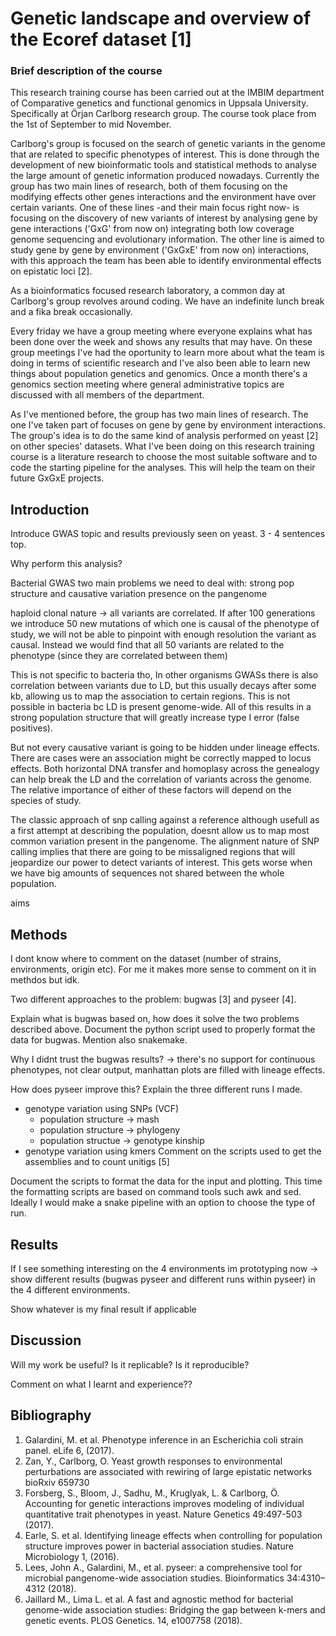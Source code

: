 # Genetic landscape and overview of the Ecoref dataset [1]

### Brief description of the course

This research training course has been carried out at the IMBIM department of Comparative genetics and functional genomics in Uppsala University. Specifically at Örjan Carlborg research group. The course took place from the 1st of September to mid November. 

Carlborg's group is focused on the search of genetic variants in the genome that are related to specific phenotypes of interest. This is done through the development of new bioinformatic tools and statistical methods to analyse the large amount of genetic information produced nowadays. Currently the group has two main lines of research, both of them focusing on the modifying effects other genes interactions and the environment have over certain variants. One of these lines -and their main focus right now- is focusing on the discovery of new variants of interest by analysing gene by gene interactions ('GxG' from now on) integrating both low coverage genome sequencing and evolutionary information. The other line is aimed to study gene by gene by environment ('GxGxE' from now on) interactions, with this approach the team has been able to identify environmental effects on epistatic loci [2].

As a bioinformatics focused research laboratory, a common day at Carlborg's group revolves around coding. We have an indefinite lunch break and a fika break occasionally.

Every friday we have a group meeting where everyone explains what has been done over the week and shows any results that  may have. On these group meetings I've had the oportunity to learn more about what the team is doing in terms of scientific research and I've also been able to learn new things about population genetics and genomics. Once a month there's a genomics section meeting where general administrative topics are discussed with all members of the department. 

As I've mentioned before, the group has two main lines of research. The one I've taken part of focuses on gene by gene by environment interactions. The group's idea is to do the same kind of analysis performed on yeast [2] on other species' datasets. What I've been doing on this research training course is a literature research to choose the most suitable software and to code the starting pipeline for the analyses. This will help the team on their future GxGxE projects.

<!-- you will need to group this report into two parts, that i hereby designate "the boring part" and "the exciting part".
from the student instructions for the research internship:
Boring part:
  - Background, where, when and for how long.

  - Describe the central activities of your workplace.
    * this should be a general summary of our research focus, i guess?
    * i'd argue to go heavy on the GxE part, and skim on the GxG ( i.e. Chicken) part

  - A short description of a common work day.
    * given that our days are not that variable, this should be easy.

  - A short description of group meetings, literature seminars, etc.
    * that should cover Group meetings, Genomics section meetings, Genomic seminars(hardly any, because no one wants to be a speaker.)



Interesting part:
  - short description of personnel, methods, equipment and possible research results.
    * this is the "paper-style report" that you've been working on.

- Briefly summarize your theory task
  * since the "theory task" we gave you is kinda "figure out these methods and problems", i reckon that we cover this with the introduction. I also assume that this document is rather geared towards laboratory work, and the theory part is to make sure we dont just use you as a pipetting-slave.

  - References to publications or similar.

  - Self-assessment of your experience during the research training.
  - What worked well and what could have been done better?
    * I'm, not sure how / where we fit this in. do you think it has to be its own section, or do we hide this in the discussion?
 -->
 
<!---### Project initial goals

1. Try to replicate the general trends seen on yeast [2]
1. Gain coding confidence both in Python and R
2. Learn the basics of Genome Wide Association Studies
3. Beef up statistical knowledge
4. Independent research and problem solving
-->

## Introduction

Introduce GWAS topic and results previously seen on yeast. 3 - 4 sentences top.

Why perform this analysis? 

Bacterial GWAS two main problems we need to deal with: strong pop structure and causative variation presence on the pangenome

haploid clonal nature -> all variants are correlated. If after 100 generations we introduce 50 new mutations of which one is causal of the phenotype of study, we will not be able to pinpoint with enough resolution the variant as causal. Instead we would find that all 50 variants are related to the phenotype (since they are correlated between them)

This is not specific to bacteria tho, In other organisms GWASs there is also correlation between variants due to LD, but this usually decays after some kb, allowing us to map the association to certain regions. This is not possible in bacteria bc LD is present genome-wide. All of this results in a strong population structure that will greatly increase type I error (false positives).

But not every causative variant is going to be hidden under lineage effects. There are cases were an association might be correctly mapped to locus effects. Both horizontal DNA transfer and homoplasy across the genealogy can help break the LD and the correlation of variants across the genome. The relative importance of either of these factors will depend on the species of study.

The classic approach of snp calling against a reference although usefull as a first attempt at describing the population, doesnt allow us to map most common variation present in the pangenome. The alignment nature of SNP calling implies that there are going to be missaligned regions that will jeopardize our power to detect variants of interest. This gets worse when we have big amounts of sequences not shared between the whole population.

aims


## Methods

I dont know where to comment on the dataset (number of strains, environments, origin etc). For me it makes more sense to comment on it in methdos but idk.  

Two different approaches to the problem: bugwas [3] and pyseer [4].

Explain what is bugwas based on, how does it solve the two problems described above. Document the python script used to properly format the data for bugwas. Mention also snakemake.

Why I didnt trust the bugwas results? -> there's no support for continuous phenotypes, not clear output, manhattan plots are filled with lineage effects.

<!--- regarding the lineage effects in bugwas: just out of interest, which MAF did you use? --->

How does pyseer improve this? Explain the three different runs I made.

  - genotype variation using SNPs (VCF)
    - population structure -> mash
    - population structure -> phylogeny
    - population structue -> genotype kinship
  - genotype variation using kmers
    Comment on the scripts used to get the assemblies and to count unitigs [5]


Document the scripts to format the data for the input and plotting. This time the formatting scripts are based on command tools such awk and sed. Ideally I would make a snake pipeline with an option to choose the type of run.


## Results

If I see something interesting on the 4 environments im prototyping now -> show different results (bugwas pyseer and different runs within pyseer) in the 4 different environments.

Show whatever is my final result if applicable

<!-- i think you can easily use some of some of the manhattan plots here, or show the pvalue distributions we talked about. one of the stated targets of the project was to " figure out" which software to use. making a comparison between what you chose to use, and for example bugwas with strong lineage effects would be nice to see, particularly if you pick a condition/environment with strong lineage effects -->

## Discussion
<!--
- how much do i trust these results?
  - what are possible factors biasing my results?
  - is there anything that could be done next/differently in order to alleviate these biases?

- what are the next steps?
-->

Will my work be useful? Is it replicable? Is it reproducible?

Comment on what I learnt and experience??


## Bibliography

1. Galardini, M. et al. Phenotype inference in an Escherichia coli strain panel. eLife 6, (2017).
2. Zan, Y., Carlborg, O. Yeast growth responses to environmental perturbations are associated with rewiring of large epistatic networks bioRxiv 659730
3. Forsberg, S., Bloom, J., Sadhu, M., Kruglyak, L. & Carlborg, Ö. Accounting for genetic interactions improves modeling of individual quantitative trait phenotypes in yeast. Nature Genetics 49:497-503 (2017).
4. Earle, S. et al. Identifying lineage effects when controlling for population structure improves power in bacterial association studies. Nature Microbiology 1, (2016).
5. Lees, John A., Galardini, M., et al. pyseer: a comprehensive tool for microbial pangenome-wide association studies. Bioinformatics 34:4310–4312 (2018).
6. Jaillard M., Lima L. et al. A fast and agnostic method for bacterial genome-wide association studies: Bridging the gap between k-mers and genetic events. PLOS Genetics. 14, e1007758 (2018).
